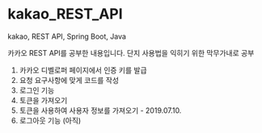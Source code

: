 # kakao_REST_API
kakao, REST API, Spring Boot, Java


카카오 REST API를 공부한 내용입니다.
단지 사용법을 익히기 위한 막무가내로 공부


1. 카카오 디벨로퍼 페이지에서 인증 키를 발급
2. 요청 요구사항에 맞게 코드를 작성
3. 로그인 기능
4. 토큰을 가져오기
5. 토큰을 사용하여 사용자 정보를 가져오기 - 2019.07.10.
6. 로그아웃 기능 (아직)
